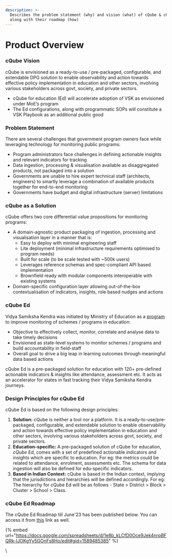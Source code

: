 ```yaml
---
description: >-
  Describes the problem statement (why) and vision (what) of cQube & cQube Ed
  along with their roadmap (how)
---
```


# Product Overview

### cQube Vision

cQube is envisioned as a ready-to-use / pre-packaged, configurable, and extendable DPG solution to enable observability and action towards effective policy implementation in education and other sectors, involving various stakeholders across govt, society, and private sectors.

* cQube for education (Ed) will accelerate adoption of VSK as envisioned under MoE’s program
* The Ed configurations, along with programmatic SOPs will constitute a VSK Playbook as an additional public good

### Problem Statement

There are several challenges that government program owners face while leveraging technology for monitoring public programs:

* Program administrators face challenges in defining actionable insights and relevant indicators for tracking
* Data ingestion, processing & visualisation available as disaggregated products, not packaged into a solution
* Governments are unable to hire expert technical staff (architects, engineers) to smartly leverage a combination of available products together for end-to-end monitoring
* Governments have budget and digital infrastructure (server) limitations

### **cQube as a Solution**

cQube offers two core differential value propositions for monitoring programs:

* A domain-agnostic product packaging of ingestion, processing and visualisation layer in a manner that is:
  * Easy to deploy with minimal engineering staff
  * Lite deployment (minimal infrastructure requirements optimised to program needs)
  * Built for scale (to be scale tested with \~500k users)
  * Leverages reference schemas and spec-compliant API based implementation
  * Brownfield ready with modular components interoperable with existing systems
* Domain-specific configuration layer allowing out-of-the-box contextualisation of indicators, insights, role based nudges and actions

### cQube Ed

Vidya Samiksha Kendra was initiated by Ministry of Education as a [program](https://pib.gov.in/PressReleaseIframePage.aspx?PRID=1843168) to improve monitoring of schemes / programs in education:

* Objective to effectively collect, monitor, correlate and analyse data to take timely decisions
* Envisioned as state-level systems to monitor schemes / programs and build accountability in field-staff
* Overall goal to drive a big leap in learning outcomes through meaningful data based actions

cQube Ed is a pre-packaged solution for education with 120+ pre-defined actionable indicators & insights like attendance, assessment etc. It acts as an accelerator for states in fast tracking their Vidya Samiksha Kendra journeys.

### Design Principles for cQube Ed

cQube Ed is based on the following design principles:

1. **Solution:** cQube is neither a tool nor a platform. It is a ready-to-use/pre-packaged, configurable, and extendable solution to enable observability and action towards effective policy implementation in education and other sectors, involving various stakeholders across govt, society, and private sectors.
2. **Education-specific:** A pre-packaged solution of cQube for education, _cQube Ed_, comes with a set of predefined actionable indicators and insights which are specific to education. For eg: the metrics could be related to attendance, enrolment, assessments etc. The schema for data ingestion will also be defined for edu-specific indicators.
3. **Based in Indian Context:** cQube is based in the Indian context, implying that the jurisdictions and hierarchies will be defined accordingly. For eg: The hierarchy for cQube Ed will be as follows - State > District > Block > Cluster > School > Class.

### cQube Ed Roadmap

The cQube Ed Roadmap till June'23 has been published below. You can access it from [this](https://docs.google.com/spreadsheets/d/1e8b\_kLCfD0Oce9Jek4nrpBFQRk-IJOKgYy5GOnFs8Ho/edit#gid=1589485385) link as well.

{% embed url="https://docs.google.com/spreadsheets/d/1e8b_kLCfD0Oce9Jek4nrpBFQRk-IJOKgYy5GOnFs8Ho/edit#gid=1589485385" %}

\
